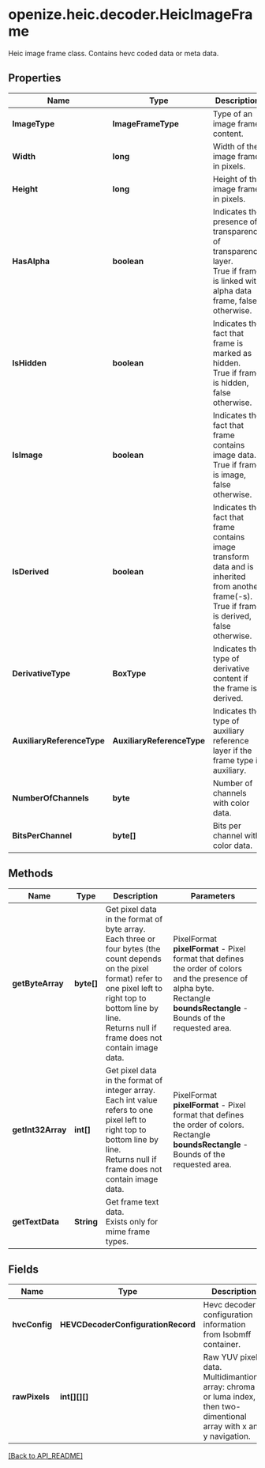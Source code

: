 # openize.heic.decoder.HeicImageFrame

Heic image frame class.
Contains hevc coded data or meta data.

## Properties

Name | Type | Description | Notes
------------ | ------------- | ------------- | -------------
**ImageType** | **ImageFrameType** | Type of an image frame content. | 
**Width** | **long** | Width of the image frame in pixels. | 
**Height** | **long** | Height of the image frame in pixels. | 
**HasAlpha** | **boolean** | Indicates the presence of transparency of transparency layer.<br />True if frame is linked with alpha data frame, false otherwise. | 
**IsHidden** | **boolean** | Indicates the fact that frame is marked as hidden.<br />True if frame is hidden, false otherwise. | 
**IsImage** | **boolean** | Indicates the fact that frame contains image data.<br />True if frame is image, false otherwise. | 
**IsDerived** | **boolean** | Indicates the fact that frame contains image transform data and is inherited from another frame(-s).<br />True if frame is derived, false otherwise. | 
**DerivativeType** | **BoxType** | Indicates the type of derivative content if the frame is derived. | 
**AuxiliaryReferenceType** | **AuxiliaryReferenceType** | Indicates the type of auxiliary reference layer if the frame type is auxiliary. | 
**NumberOfChannels** | **byte** | Number of channels with color data. | 
**BitsPerChannel** | **byte[]** | Bits per channel with color data. | 

## Methods

Name | Type | Description | Parameters
------------ | ------------- | ------------- | -------------
**getByteArray** | **byte[]** | Get pixel data in the format of byte array.<br />Each three or four bytes (the count depends on the pixel format) refer to one pixel left to right top to bottom line by line.<br />Returns null if frame does not contain image data. | PixelFormat **pixelFormat** - Pixel format that defines the order of colors and the presence of alpha byte.<br />Rectangle **boundsRectangle** - Bounds of the requested area.
**getInt32Array** | **int[]** | Get pixel data in the format of integer array.<br />Each int value refers to one pixel left to right top to bottom line by line.<br />Returns null if frame does not contain image data. | PixelFormat **pixelFormat** - Pixel format that defines the order of colors.<br />Rectangle **boundsRectangle** - Bounds of the requested area.
**getTextData** | **String** | Get frame text data.<br />Exists only for mime frame types. | 

## Fields

Name | Type | Description | Notes
------------ | ------------- | ------------- | -------------
**hvcConfig** | **HEVCDecoderConfigurationRecord** | Hevc decoder configuration information from Isobmff container. | 
**rawPixels** | **int[][][]** | Raw YUV pixel data. <br />Multidimantional array: chroma or luma index, then two-dimentional array with x and y navigation. | 

[[Back to API_README]](API_README.md)